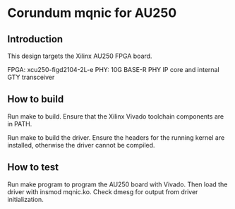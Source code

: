 # Corundum mqnic for AU250

## Introduction

This design targets the Xilinx AU250 FPGA board.

FPGA: xcu250-figd2104-2L-e
PHY: 10G BASE-R PHY IP core and internal GTY transceiver

## How to build

Run make to build.  Ensure that the Xilinx Vivado toolchain components are
in PATH.

Run make to build the driver.  Ensure the headers for the running kernel are
installed, otherwise the driver cannot be compiled.

## How to test

Run make program to program the AU250 board with Vivado.  Then load the
driver with insmod mqnic.ko.  Check dmesg for output from driver
initialization.


